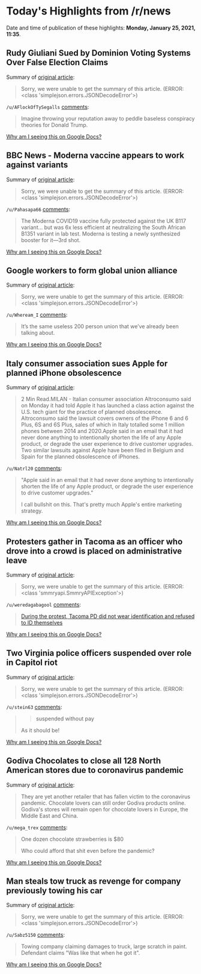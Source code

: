 # Today's Highlights from /r/news

Date and time of publication of these highlights: **Monday, January 25, 2021, 11:35**.

## Rudy Giuliani Sued by Dominion Voting Systems Over False Election Claims

Summary of [original article](https://www.nytimes.com/2021/01/25/us/politics/rudy-giuliani-dominion-trump.html):

> Sorry, we were unable to get the summary of this article. (ERROR: <class 'simplejson.errors.JSONDecodeError'>)

`/u/AFlockOfTySegalls` [comments](https://www.reddit.com/r/news/comments/l4my5c/rudy_giuliani_sued_by_dominion_voting_systems/):

> Imagine throwing your reputation away to peddle baseless conspiracy theories for Donald Trump.

[Why am I seeing this on Google Docs?](https://docs.google.com/document/d/1Dc6We63vOXIZsc0op-Bt4abqkYjXzOigalQqFxmvvbM/edit?usp=sharing)

## BBC News - Moderna vaccine appears to work against variants

Summary of [original article](https://www.bbc.co.uk/news/health-55797312):

> Sorry, we were unable to get the summary of this article. (ERROR: <class 'simplejson.errors.JSONDecodeError'>)

`/u/Pahasapa66` [comments](https://www.reddit.com/r/news/comments/l4p3r9/bbc_news_moderna_vaccine_appears_to_work_against/):

> The Moderna COVID19 vaccine fully protected against the UK B117 variant... but was 6x less efficient at neutralizing the South African B1351 variant in lab test. Moderna is testing a newly synthesized booster for it—3rd shot.

[Why am I seeing this on Google Docs?](https://docs.google.com/document/d/1Dc6We63vOXIZsc0op-Bt4abqkYjXzOigalQqFxmvvbM/edit?usp=sharing)

## Google workers to form global union alliance

Summary of [original article](https://www.reuters.com/article/idCAKBN29U1FT-OCATC?edition-redirect=ca):

> Sorry, we were unable to get the summary of this article. (ERROR: <class 'simplejson.errors.JSONDecodeError'>)

`/u/Wheream_I` [comments](https://www.reddit.com/r/news/comments/l4olfp/google_workers_to_form_global_union_alliance/):

> It’s the same useless 200 person union that we’ve already been talking about.

[Why am I seeing this on Google Docs?](https://docs.google.com/document/d/1Dc6We63vOXIZsc0op-Bt4abqkYjXzOigalQqFxmvvbM/edit?usp=sharing)

## Italy consumer association sues Apple for planned iPhone obsolescence

Summary of [original article](https://www.reuters.com/article/us-italy-apple-class-action-idUSKBN29U1BB):

> 2 Min Read.MILAN - Italian consumer association Altroconsumo said on Monday it had told Apple it has launched a class action against the U.S. tech giant for the practice of planned obsolescence. Altroconsumo said the lawsuit covers owners of the iPhone 6 and 6 Plus, 6S and 6S Plus, sales of which in Italy totalled some 1 million phones between 2014 and 2020.Apple said in an email that it had never done anything to intentionally shorten the life of any Apple product, or degrade the user experience to drive customer upgrades. Two similar lawsuits against Apple have been filed in Belgium and Spain for the planned obsolescence of iPhones.

`/u/Natrl20` [comments](https://www.reddit.com/r/news/comments/l4ptfa/italy_consumer_association_sues_apple_for_planned/):

> "Apple said in an email that it had never done anything to intentionally shorten the life of any Apple product, or degrade the user experience to drive customer upgrades."
> 
> I call bullshit on this. That's pretty much Apple's entire marketing strategy.

[Why am I seeing this on Google Docs?](https://docs.google.com/document/d/1Dc6We63vOXIZsc0op-Bt4abqkYjXzOigalQqFxmvvbM/edit?usp=sharing)

## Protesters gather in Tacoma as an officer who drove into a crowd is placed on administrative leave

Summary of [original article](https://www.cnn.com/2021/01/25/us/tacoma-protest-officer-administrative-leave/index.html):

> Sorry, we were unable to get the summary of this article. (ERROR: <class 'smmryapi.SmmryAPIException'>)

`/u/weredagabagool` [comments](https://www.reddit.com/r/news/comments/l4ixbr/protesters_gather_in_tacoma_as_an_officer_who/):

> [During the protest, Tacoma PD did not wear identification and refused to ID themselves](https://twitter.com/aalexavillatoro/status/1353586209247752229?s=21)

[Why am I seeing this on Google Docs?](https://docs.google.com/document/d/1Dc6We63vOXIZsc0op-Bt4abqkYjXzOigalQqFxmvvbM/edit?usp=sharing)

## Two Virginia police officers suspended over role in Capitol riot

Summary of [original article](https://www.aljazeera.com/news/2021/1/25/two-virginia-police-officers-suspended-over-role-in-capitol-riot):

> Sorry, we were unable to get the summary of this article. (ERROR: <class 'simplejson.errors.JSONDecodeError'>)

`/u/stein63` [comments](https://www.reddit.com/r/news/comments/l4sh0t/two_virginia_police_officers_suspended_over_role/):

> >suspended without pay 
> 
> As it should be!

[Why am I seeing this on Google Docs?](https://docs.google.com/document/d/1Dc6We63vOXIZsc0op-Bt4abqkYjXzOigalQqFxmvvbM/edit?usp=sharing)

## Godiva Chocolates to close all 128 North American stores due to coronavirus pandemic

Summary of [original article](https://abc13.com/godiva-chocolates-closing-stores/9941539/):

> They are yet another retailer that has fallen victim to the coronavirus pandemic. Chocolate lovers can still order Godiva products online. Godiva's stores will remain open for chocolate lovers in Europe, the Middle East and China.

`/u/mega_trex` [comments](https://www.reddit.com/r/news/comments/l4ebf7/godiva_chocolates_to_close_all_128_north_american/):

> One dozen chocolate strawberries is $80
> 
> Who could afford that shit even before the pandemic?

[Why am I seeing this on Google Docs?](https://docs.google.com/document/d/1Dc6We63vOXIZsc0op-Bt4abqkYjXzOigalQqFxmvvbM/edit?usp=sharing)

## Man steals tow truck as revenge for company previously towing his car

Summary of [original article](https://foxsanantonio.com/news/nation-world/man-steals-tow-truck-as-revenge-for-company-previously-towing-his-car):

> Sorry, we were unable to get the summary of this article. (ERROR: <class 'simplejson.errors.JSONDecodeError'>)

`/u/Sabz5150` [comments](https://www.reddit.com/r/news/comments/l4rgq4/man_steals_tow_truck_as_revenge_for_company/):

> Towing company claiming damages to truck, large scratch in paint. Defendant claims "Was like that when he got it".

[Why am I seeing this on Google Docs?](https://docs.google.com/document/d/1Dc6We63vOXIZsc0op-Bt4abqkYjXzOigalQqFxmvvbM/edit?usp=sharing)

